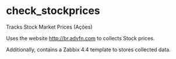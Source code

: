 # check_stockprices
Tracks Stock Market Prices (Ações) 


Uses the website http://br.advfn.com to collects Stock prices. 

Additionally, contains a Zabbix 4.4 template to stores collected data.
